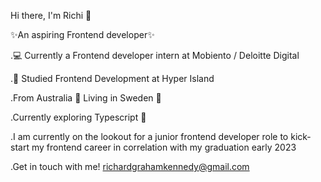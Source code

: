 Hi there, I'm Richi 👋

✨An aspiring Frontend developer✨

.💻 Currently a Frontend developer intern at Mobiento / Deloitte Digital

.📖 Studied Frontend Development at Hyper Island

.From Australia 🦘 Living in Sweden 🥶

.Currently exploring Typescript 🦾

.I am currently on the lookout for a junior frontend developer role to kick-start my frontend career in correlation with my graduation early 2023

.Get in touch with me! richardgrahamkennedy@gmail.com
<!--
**RichiKennedy/RichiKennedy** is a ✨ _special_ ✨ repository because its `README.md` (this file) appears on your GitHub profile.

Here are some ideas to get you started:

- 🔭 I’m currently working on ...
- 🌱 I’m currently learning ...
- 👯 I’m looking to collaborate on ...
- 🤔 I’m looking for help with ...
- 💬 Ask me about ...
- 📫 How to reach me: ...
- 😄 Pronouns: ...
- ⚡ Fun fact: ...
-->
